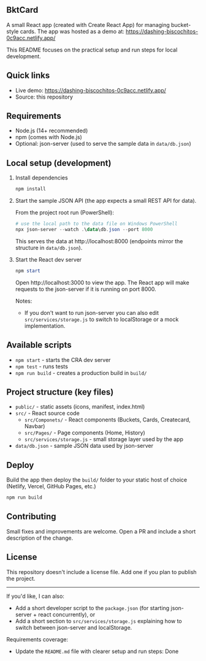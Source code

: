 ## BktCard

A small React app (created with Create React App) for managing bucket-style cards. The app was hosted as a demo at: https://dashing-biscochitos-0c9acc.netlify.app/

This README focuses on the practical setup and run steps for local development.

## Quick links

- Live demo: https://dashing-biscochitos-0c9acc.netlify.app/
- Source: this repository

## Requirements

- Node.js (14+ recommended)
- npm (comes with Node.js)
- Optional: json-server (used to serve the sample data in `data/db.json`)

## Local setup (development)

1. Install dependencies

   ```powershell
   npm install
   ```

2. Start the sample JSON API (the app expects a small REST API for data).

   From the project root run (PowerShell):

   ```powershell
   # use the local path to the data file on Windows PowerShell
   npx json-server --watch .\data\db.json --port 8000
   ```

   This serves the data at http://localhost:8000 (endpoints mirror the structure in `data/db.json`).

3. Start the React dev server

   ```powershell
   npm start
   ```

   Open http://localhost:3000 to view the app. The React app will make requests to the json-server if it is running on port 8000.

   Notes:

   - If you don't want to run json-server you can also edit `src/services/storage.js` to switch to localStorage or a mock implementation.

## Available scripts

- `npm start` - starts the CRA dev server
- `npm test` - runs tests
- `npm run build` - creates a production build in `build/`

## Project structure (key files)

- `public/` - static assets (icons, manifest, index.html)
- `src/` - React source code
  - `src/Componets/` - React components (Buckets, Cards, Createcard, Navbar)
  - `src/Pages/` - Page components (Home, History)
  - `src/services/storage.js` - small storage layer used by the app
- `data/db.json` - sample JSON data used by json-server

## Deploy

Build the app then deploy the `build/` folder to your static host of choice (Netlify, Vercel, GitHub Pages, etc.)

```powershell
npm run build
```

## Contributing

Small fixes and improvements are welcome. Open a PR and include a short description of the change.

## License

This repository doesn't include a license file. Add one if you plan to publish the project.

---

If you'd like, I can also:

- Add a short developer script to the `package.json` (for starting json-server + react concurrently), or
- Add a short section to `src/services/storage.js` explaining how to switch between json-server and localStorage.

Requirements coverage:

- Update the `README.md` file with clearer setup and run steps: Done
